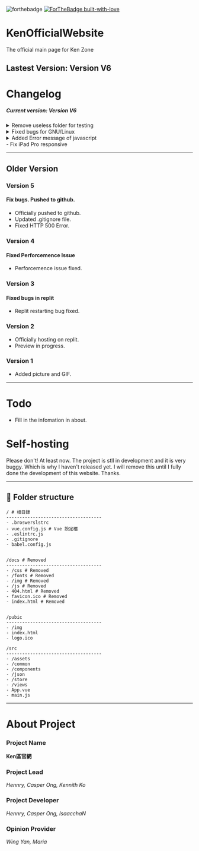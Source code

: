 ![forthebadge](https://svgur.com/i/ezc.svg)
[![ForTheBadge built-with-love](http://ForTheBadge.com/images/badges/built-with-love.svg)](https://GitHub.com/Naereen/)

# KenOfficialWebsite
The official main page for Ken Zone

## Lastest Version: Version V6

# Changelog 
##### Current version: Version V6

<details> 
  <summary>Remove useless folder for testing</summary>
   "~/docs"
</details>
<details> 
  <summary>Fixed bugs for GNU/Linux</summary>
  Slow loading & loading incorrect
</details>
<details> 
  <summary>Added Error message of javascript</summary>
   "We're sorry but <%= htmlWebpackPlugin.options.title %> doesn't work properly without JavaScript enabled. Please enable it to continue."
</details>
- Fix iPad Pro responsive

---
## Older Version
### Version 5 
#### Fix bugs. Pushed to github.

- Officially pushed to github.
- Updated .gitignore file.
- Fixed HTTP 500 Error.
  
### Version 4
#### Fixed Perforcemence Issue

- Perforcemence issue fixed.

### Version 3 
#### Fixed bugs in replit

- Replit restarting bug fixed.

### Version 2 
- Officially hosting on replit.
- Preview in progress.

### Version 1
- Added picture and GIF.

------

# Todo
- Fill in the infomation in about.

# Self-hosting

Please don't! At least now. The project is stll in development and it is very buggy. Which is why I haven't released yet. I will remove this until I fully done the development of this website. Thanks.

- - - -
## 🔩 Folder structure 
```
/ # 根目錄
------------------------------------
- .broswerslstrc 
- vue.config.js # Vue 設定檔
- .eslintrc.js
- .gitignore
- babel.config.js


/docs # Removed
------------------------------------
- /css # Removed
- /fonts # Removed
- /img # Removed
- /js # Removed
- 404.html # Removed
- favicon.ico # Removed
- index.html # Removed


/pubic
------------------------------------
- /img 
- index.html
- logo.ico

/src
------------------------------------
- /assets
- /common
- /components
- /json
- /store
- /views
- App.vue 
- main.js
```
- - - - -

# About Project

### Project Name
**Ken區官網**

### Project Lead
*Hennry, Casper Ong, Kennith Ko*

### Project Developer
*Hennry, Casper Ong, IsaacchaN*

### Opinion Provider
*Wing Yan, Maria*
